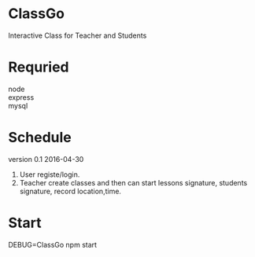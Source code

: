 # ClassGo
Interactive Class for Teacher and Students

# Requried 
node  
express  
mysql    

# Schedule
version 0.1 2016-04-30  
1. User registe/login.  
2. Teacher create classes and then can start lessons signature, students signature, record location,time.  

# Start
DEBUG=ClassGo npm start